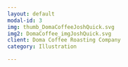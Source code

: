 ```yaml
---
layout: default
modal-id: 3
img: thumb_DomaCoffeeJoshQuick.svg
img2: DomaCoffee_imgJoshQuick.svg
client: Doma Coffee Roasting Company
category: Illustration

---
```


